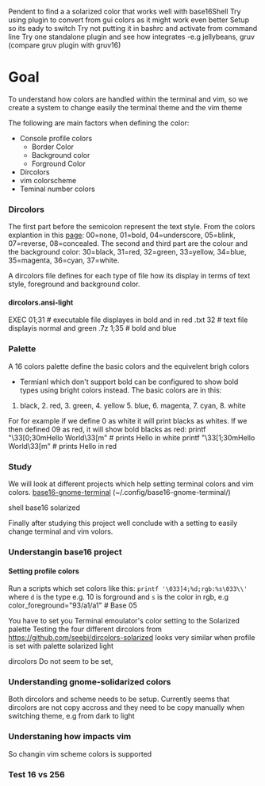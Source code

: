 Pendent to find a a solarized color that works well with base16Shell
Try using plugin to convert from gui colors as it might work even better
Setup so its eady to switch
Try not putting it in bashrc and activate from command line
Try one standalone plugin and see how integrates -e.g jellybeans, gruv (compare gruv plugin with gruv16)

# Goal
To understand how colors are handled within the terminal and vim, so we create a system to change easily the terminal theme and the vim theme


The following are main factors when defining the color:
- Console profile colors
  - Border Color
  - Background color
  - Forground Color
- Dircolors
- vim colorscheme
- Teminal number colors

### Dircolors
The first part before the semicolon represent the text style.
From the colors explantion in this [page](https://askubuntu.com/questions/17299/what-do-the-different-colors-mean-in-ls):
00=none, 01=bold, 04=underscore, 05=blink, 07=reverse, 08=concealed.
The second and third part are the colour and the background color:
30=black, 31=red, 32=green, 33=yellow, 34=blue, 35=magenta, 36=cyan, 37=white.

A dircolors file defines for each type of file how its display in terms of text style, foreground and background color. 

#### dircolors.ansi-light
EXEC 01;31 # executable file displayes in bold and in red
.txt 32 # text file displayis normal and green
.7z   1;35 # bold and blue

### Palette
A 16 colors palette define the basic colors and the equivelent brigh colors 
- Termianl which don't support bold can be configured to show bold types using bright colors instead. The basic colors are in this:

 1. black, 2. red, 3. green, 4. yellow 5. blue, 6. magenta, 7. cyan, 8. white

For for example if we define 0 as white it will print blacks as whites. If we then defined 09 as red, it will show bold blacks as red:
printf "\33[0;30mHello World\33[m" # prints  Hello in white 
printf "\33[1;30mHello World\33[m" # prints  Hello in red


### Study
We will look at different projects which help setting terminal colors and vim colors. 
[base16-gnome-terminal](https://github.com/aaron-williamson/base16-gnome-terminal.git)  (~/.config/base16-gnome-terminal/)

shell base16
solarized

Finally after studying this project well conclude with a setting to easily change terminal and vim volors.

### Understangin base16 project
#### Setting profile colors
Run a scripts which set colors like this:
	`printf '\033]4;%d;rgb:%s\033\\'` where  `d` is the type e.g. 10 is forground and `s` is the color in rgb, e.g color_foreground="93/a1/a1" # Base 05

You have to set you Terminal emoulator's color setting to the Solarized palette
Testing the four different dircolors from https://github.com/seebi/dircolors-solarized looks very similar when profile is set with palette solarized light

dircolors
   Do not seem to be set,

### Understanding gnome-solidarized colors
Both dircolors and scheme needs to be setup. Currently seems that dircolors are not copy accross and they need to be copy manually when switching theme, e.g from dark to light 
### Understaning how impacts vim
So changin vim scheme colors is supported


### Test 16 vs 256

